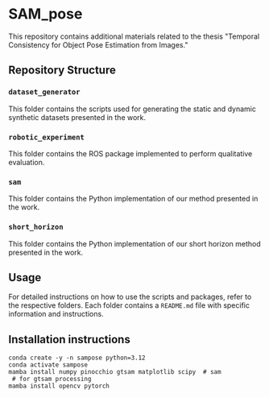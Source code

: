 # SAM_pose

This repository contains additional materials related to the thesis "Temporal Consistency for Object Pose Estimation from Images."

## Repository Structure

### `dataset_generator`
This folder contains the scripts used for generating the static and dynamic synthetic datasets presented in the work.

### `robotic_experiment`
This folder contains the ROS package implemented to perform qualitative evaluation.

### `sam`
This folder contains the Python implementation of our method presented in the work.

### `short_horizon`
This folder contains the Python implementation of our short horizon method presented in the work.

## Usage

For detailed instructions on how to use the scripts and packages, refer to the respective folders. Each folder contains a `README.md` file with specific information and instructions.


## Installation instructions

```
conda create -y -n sampose python=3.12 
conda activate sampose
mamba install numpy pinocchio gtsam matplotlib scipy  # sam
 # for gtsam processing
mamba install opencv pytorch
```